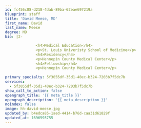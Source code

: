 ```yaml
---
id: fc456c08-d218-4dab-89ba-62eae697219a
blueprint: staff
title: 'David Meese, MD'
first_name: David
last_name: Meese
degree: MD
bio: |2-

              <h4>Medical Education</h4>
              <p>St. Louis Univeristy School of Medicine</p>
              <h4>Residency</h4>
              <p>Hennepin County Medical Center</p>
              <h4>Fellowship</h4>
              <p>Hennepin County Medical Center</p>
          
primary_specialty: 5f3055df-35d1-40ec-b324-7203b7f5dc7b
services:
  - 5f3055df-35d1-40ec-b324-7203b7f5dc7b
show_call_to_action: false
opengraph_title: '{{ meta_title }}'
opengraph_description: '{{ meta_description }}'
noindex: false
image: hh-david-meese.jpg
updated_by: b4edca85-1aed-4414-b76d-caa31d61829f
updated_at: 1696595755
---
```

